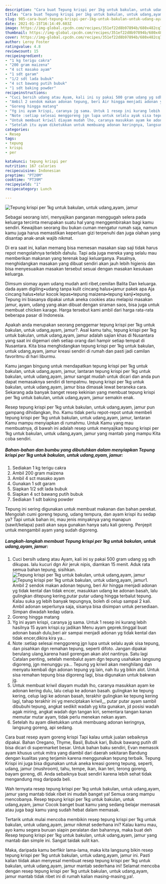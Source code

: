 ```yaml
---
description: "Cara buat Tepung krispi per 1kg untuk bakulan, untuk udang,ayam, jamur Sederhana Untuk Jualan"
title: "Cara buat Tepung krispi per 1kg untuk bakulan, untuk udang,ayam, jamur Sederhana Untuk Jualan"
slug: 985-cara-buat-tepung-krispi-per-1kg-untuk-bakulan-untuk-udang-ayam-jamur-sederhana-untuk-jualan
date: 2021-01-15T16:14:49.603Z
image: https://img-global.cpcdn.com/recipes/351ef22d8b97894b/680x482cq70/tepung-krispi-per-1kg-untuk-bakulan-untuk-udangayam-jamur-foto-resep-utama.jpg
thumbnail: https://img-global.cpcdn.com/recipes/351ef22d8b97894b/680x482cq70/tepung-krispi-per-1kg-untuk-bakulan-untuk-udangayam-jamur-foto-resep-utama.jpg
cover: https://img-global.cpcdn.com/recipes/351ef22d8b97894b/680x482cq70/tepung-krispi-per-1kg-untuk-bakulan-untuk-udangayam-jamur-foto-resep-utama.jpg
author: Leroy Foster
ratingvalue: 4.8
reviewcount: 15
recipeingredient:
- "1 kg terigu cakra"
- "200 gram maizena"
- "4 sct masako ayam"
- "1 sdt garam"
- "1/2 sdt lada bubuk"
- "4 sct bawang putih bubuk"
- "1 sdt baking powder"
recipeinstructions:
- "Cuci bersih udang atau Ayam, kali ini sy pakai 500 gram udang yg sdh dikupas. lalu kucuri dgn Air jeruk nipis, diamkan 15 menit. Aduk rata semua bahan tepung, sisihkan."
- "Ambil 2 sendok makan adonan tepung, beri Air hingga menjadi adonan yg tidak kental dan tidak encer, masukkan udang ke adonan basah, lalu gulingkan ditepung kering,putar putar udang hingga terbalut tepung. Kalau suka yg lebih banyak tepungnya, boleh di celup sampai 2 kali. Ambil adonan seperlunya saja, sisanya bisa disimpan untuk persediaan. Simpan diwadah kedap udara."
- "Goreng hingga matang"
- "Yg ini ayam krispi, caranya jg sama. Untuk 1 resep ini kurang lebih hasilnya 15 ayam krispi.sy jadikan Menu ayam geprek.tinggal buat adonan basah dulu,beri air sampai menjadi adonan yg tidak kental dan tidak encer,dikira kira ya..."
- "Note :setiap selesai menggoreng jgn lupa untuk selalu ayak sisa tepung, dan pisahkan dgn remahan tepung, seperti difoto. Jangan dipakai berulang ulang,karena hasil gorengan akan alot nantinya. Satu lagi Catalan penting, setelah membalut ayam dgn tepung usahakan langsung digoreng, jgn menunggu ya... Tepung yg kriwil akan menghilang dan menyatu kembali dgn adonan tepung yg lain, nah itu yg bikin alot. Untuk sisa remahan tepung bisa digoreng lagi, bisa digunakan untuk bakwan jg."
- "Untuk membuat kriwil diayam mudah lho, caranya masukkan ayam ke adonan kering dulu, lalu celup ke adonan basah. gulingkan ke tepung kering, celup lagi ke adonan basah, terakhir gulingkan ke tepung kering lagi, tahap terakhir ini yg menciptakan kriwil,,, putar putar ayam sambil dibubuhi tepung, angkat sedikit wadah yg kita gunakan, jd posisi wadah agak miring, angkat wadah dgn tangan kiri, sementara tangan kanan memutar mutar ayam, tidak perlu menekan nekan ayam."
- "Setelah itu ayam diketukkan untuk membuang adonan keringnya, langsung goreng, api sedang."
categories:
- Resep
tags:
- tepung
- krispi
- per

katakunci: tepung krispi per 
nutrition: 167 calories
recipecuisine: Indonesian
preptime: "PT20M"
cooktime: "PT39M"
recipeyield: "1"
recipecategory: Lunch

---
```



![Tepung krispi per 1kg untuk bakulan, untuk udang,ayam, jamur](https://img-global.cpcdn.com/recipes/351ef22d8b97894b/680x482cq70/tepung-krispi-per-1kg-untuk-bakulan-untuk-udangayam-jamur-foto-resep-utama.jpg)

Sebagai seorang istri, menyajikan panganan menggugah selera pada keluarga tercinta merupakan suatu hal yang menggembirakan bagi kamu sendiri. Kewajiban seorang ibu bukan cuman mengatur rumah saja, namun kamu juga harus memastikan keperluan gizi terpenuhi dan juga olahan yang disantap anak-anak wajib nikmat.

Di era  saat ini, kalian memang bisa memesan masakan siap saji tidak harus repot mengolahnya terlebih dahulu. Tapi ada juga mereka yang selalu mau memberikan makanan yang terenak bagi keluarganya. Pasalnya, menghidangkan masakan yang dibuat sendiri akan jauh lebih higienis dan bisa menyesuaikan masakan tersebut sesuai dengan masakan kesukaan keluarga. 

Dimsum siomay ayam udang mudah anti ribet,cemilan Balita Dan keluarga. dada ayam digiling•udang tanpa kulit cincang halus•jamur pakek apa Aja cincang halus•telur kocok lepas•tepung maizena•tepung kanji•tepung. Tepung ini biasanya dipakai untuk aneka cookies atau melapisi masakan jamur, ayam, udang yang akan dibuat dengan siraman saos, bisa juga untuk membuat chicken karage. Harga tersebut kami ambil dari harga rata-rata beberapa pasar di Indonesia.

Apakah anda merupakan seorang penggemar tepung krispi per 1kg untuk bakulan, untuk udang,ayam, jamur?. Asal kamu tahu, tepung krispi per 1kg untuk bakulan, untuk udang,ayam, jamur adalah sajian khas di Nusantara yang saat ini digemari oleh setiap orang dari hampir setiap tempat di Nusantara. Kita bisa menghidangkan tepung krispi per 1kg untuk bakulan, untuk udang,ayam, jamur kreasi sendiri di rumah dan pasti jadi camilan favoritmu di hari liburmu.

Kamu jangan bingung untuk mendapatkan tepung krispi per 1kg untuk bakulan, untuk udang,ayam, jamur, lantaran tepung krispi per 1kg untuk bakulan, untuk udang,ayam, jamur sangat mudah untuk dicari dan anda pun dapat memasaknya sendiri di tempatmu. tepung krispi per 1kg untuk bakulan, untuk udang,ayam, jamur bisa dimasak lewat beraneka cara. Sekarang ada banyak banget resep kekinian yang membuat tepung krispi per 1kg untuk bakulan, untuk udang,ayam, jamur semakin enak.

Resep tepung krispi per 1kg untuk bakulan, untuk udang,ayam, jamur pun gampang dihidangkan, lho. Kamu tidak perlu repot-repot untuk membeli tepung krispi per 1kg untuk bakulan, untuk udang,ayam, jamur, lantaran Kamu mampu menyiapkan di rumahmu. Untuk Kamu yang mau membuatnya, di bawah ini adalah resep untuk menyajikan tepung krispi per 1kg untuk bakulan, untuk udang,ayam, jamur yang mantab yang mampu Kita coba sendiri.

<!--inarticleads1-->

##### Bahan-bahan dan bumbu yang dibutuhkan dalam menyiapkan Tepung krispi per 1kg untuk bakulan, untuk udang,ayam, jamur:

1. Sediakan 1 kg terigu cakra
1. Ambil 200 gram maizena
1. Ambil 4 sct masako ayam
1. Gunakan 1 sdt garam
1. Siapkan 1/2 sdt lada bubuk
1. Siapkan 4 sct bawang putih bubuk
1. Sediakan 1 sdt baking powder


Tepung ini sering digunakan untuk membuat makanan dan bahan perekat. Mengolah cumi goreng tepung, udang tempura, dan ayam krispi itu sedap ya? Tapi untuk bahan ini, mau jenis minyaknya yang manapun (sawit/kelapa) pasti akan saya gunakan hanya satu kali goreng. Penjepit untuk mengambil ayam yang sudah digoreng. 

<!--inarticleads2-->

##### Langkah-langkah membuat Tepung krispi per 1kg untuk bakulan, untuk udang,ayam, jamur:

1. Cuci bersih udang atau Ayam, kali ini sy pakai 500 gram udang yg sdh dikupas. lalu kucuri dgn Air jeruk nipis, diamkan 15 menit. Aduk rata semua bahan tepung, sisihkan.
<img src="https://img-global.cpcdn.com/steps/e8ae13c966354d68/160x128cq70/tepung-krispi-per-1kg-untuk-bakulan-untuk-udangayam-jamur-langkah-memasak-1-foto.jpg" alt="Tepung krispi per 1kg untuk bakulan, untuk udang,ayam, jamur"><img src="https://img-global.cpcdn.com/steps/278261d19d80cf8b/160x128cq70/tepung-krispi-per-1kg-untuk-bakulan-untuk-udangayam-jamur-langkah-memasak-1-foto.jpg" alt="Tepung krispi per 1kg untuk bakulan, untuk udang,ayam, jamur">1. Ambil 2 sendok makan adonan tepung, beri Air hingga menjadi adonan yg tidak kental dan tidak encer, masukkan udang ke adonan basah, lalu gulingkan ditepung kering,putar putar udang hingga terbalut tepung. Kalau suka yg lebih banyak tepungnya, boleh di celup sampai 2 kali. Ambil adonan seperlunya saja, sisanya bisa disimpan untuk persediaan. Simpan diwadah kedap udara.
1. Goreng hingga matang
1. Yg ini ayam krispi, caranya jg sama. Untuk 1 resep ini kurang lebih hasilnya 15 ayam krispi.sy jadikan Menu ayam geprek.tinggal buat adonan basah dulu,beri air sampai menjadi adonan yg tidak kental dan tidak encer,dikira kira ya...
1. Note :setiap selesai menggoreng jgn lupa untuk selalu ayak sisa tepung, dan pisahkan dgn remahan tepung, seperti difoto. Jangan dipakai berulang ulang,karena hasil gorengan akan alot nantinya. Satu lagi Catalan penting, setelah membalut ayam dgn tepung usahakan langsung digoreng, jgn menunggu ya... Tepung yg kriwil akan menghilang dan menyatu kembali dgn adonan tepung yg lain, nah itu yg bikin alot. Untuk sisa remahan tepung bisa digoreng lagi, bisa digunakan untuk bakwan jg.
1. Untuk membuat kriwil diayam mudah lho, caranya masukkan ayam ke adonan kering dulu, lalu celup ke adonan basah. gulingkan ke tepung kering, celup lagi ke adonan basah, terakhir gulingkan ke tepung kering lagi, tahap terakhir ini yg menciptakan kriwil,,, putar putar ayam sambil dibubuhi tepung, angkat sedikit wadah yg kita gunakan, jd posisi wadah agak miring, angkat wadah dgn tangan kiri, sementara tangan kanan memutar mutar ayam, tidak perlu menekan nekan ayam.
1. Setelah itu ayam diketukkan untuk membuang adonan keringnya, langsung goreng, api sedang.


Cara buat resep ayam goreng krispi Tapi kalau untuk jualan sebaiknya dipakai. Bahan Oregano, Thyme, Basil, Bubuk kari, Bubuk bawang putih dll bisa dicari di supermarket besar. Untuk bahan baku sendiri, Evan memasok ayam khusus untuk mitra yang diambil dari daerah sekitaran Bandung dengan kualitas yang terjamin karena menggunakan tepung terbaik. Tepung Krispi ini juga bisa digunakan untuk aneka kreasi goreng tepung, seperti, udang, jamur (mushroom), tahu, tempe, ikan, ikan teri, terong goreng, bayam goreng, dll. Anda sebaiknya buat sendiri karena lebih sehat tidak mengandung msg daripada beli. 

Wah ternyata resep tepung krispi per 1kg untuk bakulan, untuk udang,ayam, jamur yang mantab tidak ribet ini mudah banget ya! Semua orang mampu mencobanya. Resep tepung krispi per 1kg untuk bakulan, untuk udang,ayam, jamur Cocok banget buat kamu yang sedang belajar memasak atau juga bagi kamu yang sudah hebat dalam memasak.

Tertarik untuk mulai mencoba membikin resep tepung krispi per 1kg untuk bakulan, untuk udang,ayam, jamur nikmat sederhana ini? Kalau kamu mau, ayo kamu segera buruan siapin peralatan dan bahannya, maka buat deh Resep tepung krispi per 1kg untuk bakulan, untuk udang,ayam, jamur yang mantab dan simple ini. Sangat taidak sulit kan. 

Maka, daripada kamu berfikir lama-lama, maka kita langsung bikin resep tepung krispi per 1kg untuk bakulan, untuk udang,ayam, jamur ini. Pasti kalian tiidak akan menyesal membuat resep tepung krispi per 1kg untuk bakulan, untuk udang,ayam, jamur mantab sederhana ini! Selamat mencoba dengan resep tepung krispi per 1kg untuk bakulan, untuk udang,ayam, jamur mantab tidak ribet ini di rumah kalian masing-masing,ya!.

